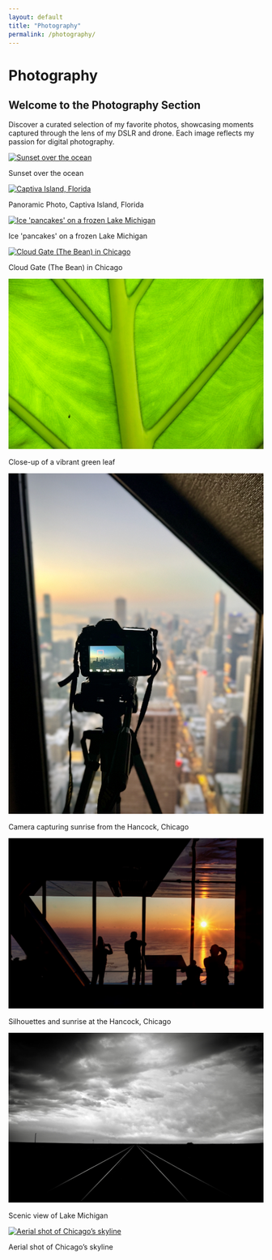 ```yaml
---
layout: default
title: "Photography"
permalink: /photography/
---
```


# Photography
<h2 class="intro-title">Welcome to the Photography Section</h2>

<p class="intro-text">
Discover a curated selection of my favorite photos, showcasing moments captured through the lens of my DSLR and drone. Each image reflects my passion for digital photography.
</p>

<div class="gallery">
  <!-- Photo 1 -->
  <div class="photo">
    <a href="/images/photography/DJI_0946.jpg" data-lightbox="gallery" data-title="Sunset over the ocean">
      <img class="photography-image" src="/images/photography/DJI_0946.jpg" alt="Sunset over the ocean">
    </a>
    <p>Sunset over the ocean</p>
  </div>

  <!-- Photo 2 -->
  <div class="photo">
    <a href="/images/photography/captiva-pano.jpg" data-lightbox="gallery" data-title="Captiva Island, Florida">
      <img class="photography-image" src="/images/photography/captiva-pano.jpg" alt="Captiva Island, Florida">
    </a>
    <p>Panoramic Photo, Captiva Island, Florida</p>
  </div>

  <!-- Photo 3 -->
  <div class="photo">
    <a href="/images/photography/DJI_0864.jpg" data-lightbox="gallery" data-title="Ice 'pancakes' on a frozen Lake Michigan">
      <img class="photography-image" src="/images/photography/DJI_0864.jpg" alt="Ice 'pancakes' on a frozen Lake Michigan">
    </a>
    <p>Ice 'pancakes' on a frozen Lake Michigan</p>
  </div>

  <!-- Photo 4 -->
  <div class="photo">
    <a href="/images/photography/DSC_9695.jpg" data-lightbox="gallery" data-title="Cloud Gate (The Bean) in Chicago">
      <img class="photography-image" src="/images/photography/DSC_9695.jpg" alt="Cloud Gate (The Bean) in Chicago">
    </a>
    <p>Cloud Gate (The Bean) in Chicago</p>
  </div>

  <!-- Photo 5 -->
  <div class="photo">
    <a href="/images/photography/IMG_0730-1.jpg" data-lightbox="gallery" data-title="Close-up of a vibrant green leaf">
      <img class="photography-image" src="/images/photography/IMG_0730-1.jpg" alt="Close-up of a vibrant green leaf">
    </a>
    <p>Close-up of a vibrant green leaf</p>
  </div>

  <!-- Photo 6 -->
  <div class="photo">
    <a href="/images/photography/IMG_3465.jpeg" data-lightbox="gallery" data-title="Camera capturing sunrise from the Hancock, Chicago">
      <img class="photography-image" src="/images/photography/IMG_3465.jpeg" alt="Camera capturing sunrise from the Hancock, Chicago">
    </a>
    <p>Camera capturing sunrise from the Hancock, Chicago</p>
  </div>

  <!-- Photo 7 -->
  <div class="photo">
    <a href="/images/photography/DSC_3713-Edit-Edit.jpeg" data-lightbox="gallery" data-title="Silhouettes and sunrise at the Hancock, Chicago">
      <img class="photography-image" src="/images/photography/DSC_3713-Edit-Edit.jpeg" alt="Silhouettes and sunrise at the Hancock, Chicago">
    </a>
    <p>Silhouettes and sunrise at the Hancock, Chicago</p>
  </div>

  <!-- Additional Photo 8 -->
  <div class="photo">
    <a href="/images/photography/DSC_0528_adj.jpeg" data-lightbox="gallery" data-title="Scenic view of Lake Michigan">
      <img class="photography-image" src="/images/photography/DSC_0528_adj.jpeg" alt="Scenic view of Lake Michigan">
    </a>
    <p>Scenic view of Lake Michigan</p>
  </div>

  <!-- Additional Photo 9 -->
  <div class="photo">
    <a href="/images/photography/Photo_6554508_DJI_908_jpg_11558064_0_20221119154502_photo.jpg" data-lightbox="gallery" data-title="Aerial shot of Chicago’s skyline">
      <img class="photography-image" src="/images/photography/Photo_6554508_DJI_908_jpg_11558064_0_20221119154502_photo.jpg" alt="Aerial shot of Chicago’s skyline">
    </a>
    <p>Aerial shot of Chicago’s skyline</p>
  </div>
</div>
